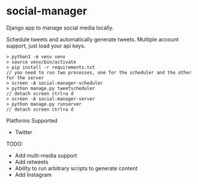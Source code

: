 # social-manager

Django app to manage social media locally.

Schedule tweets and automatically generate tweets. Multiple account support, just load your api keys.

```
> python3 -m venv venv
> source venv/bin/activate
> pip install -r requirements.txt
// you need to run two processes, one for the scheduler and the other for the server
> screen -A social-manager-scheduler
> python manage.py tweetscheduler
// detach screen ctrl+a d
> screen -A social-manager-server
> python manage.py runserver
// detach screen ctrl+a d
```

Platforms Supported
- Twitter

TODO:
- Add multi-media support
- Add retweets
- Ability to run arbitrary scripts to generate content
- Add Instagram

